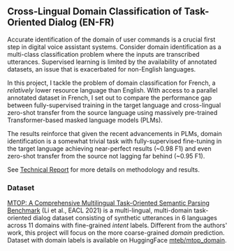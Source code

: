 ## Cross-Lingual Domain Classification of Task-Oriented Dialog (EN-FR)

Accurate identification of the domain of user commands is a crucial first step in digital voice assistant systems. Consider domain identification as a multi-class classification problem where the inputs are transcribed utterances. Supervised learning is limited by the availability of annotated datasets, an issue that is exacerbated for non-English languages. 

In this project, I tackle the problem of domain classification for French, a _relatively_ lower resource language than English. With access to a parallel annotated dataset in French, I set out to compare the performance gap between fully-supervised training in the target language and cross-lingual zero-shot transfer from the source language using massively pre-trained Transformer-based masked language models (PLMs). 

The results reinforce that given the recent advancements in PLMs, domain identification is a somewhat trivial task with fully-supervised fine-tuning in the target language achieving near-perfect results (~0.98 F1) and even zero-shot transfer from the source not lagging far behind (~0.95 F1).

See [Technical Report](Technical_Report.pdf) for more details on methodology and results.


### Dataset

[MTOP: A Comprehensive Multilingual Task-Oriented Semantic Parsing Benchmark](https://aclanthology.org/2021.eacl-main.257) (Li et al., EACL 2021) is a multi-lingual, multi-domain task-oriented dialog dataset consisting of synthetic utterances in 6 languages across 11 domains with fine-grained _intent_ labels. Different from the authors' work, this project will focus on the more coarse-grained _domain_ prediction. Dataset with domain labels is available on HuggingFace [mteb/mtop_domain](https://huggingface.co/datasets/mteb/mtop_domain).
